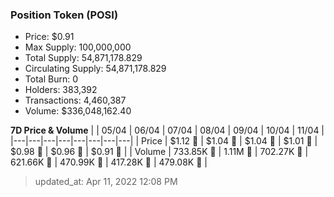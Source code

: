 
  ### Position Token (POSI)
  - Price: $0.91
  - Max Supply: 100,000,000
  - Total Supply: 54,871,178.829
  - Circulating Supply: 54,871,178.829
  - Total Burn: 0
  - Holders: 383,392
  - Transactions: 4,460,387
  - Volume: $336,048,162.40

  **7D Price & Volume**
  | | 05&#x2F;04 | 06&#x2F;04 | 07&#x2F;04 | 08&#x2F;04 | 09&#x2F;04 | 10&#x2F;04 | 11&#x2F;04 |
  |---|---|---|---|---|---|---|---|
  | Price | $1.12 🔻 | $1.04 🔻 | $1.04 🔻 | $1.01 🔻 | $0.98 🔻 | $0.96 🔻 | $0.91 🔻 |
  | Volume | 733.85K 🔻 | 1.11M 🚀 | 702.27K 🔻 | 621.66K 🔻 | 470.99K 🔻 | 417.28K 🔻 | 479.08K 🚀 |

  > updated_at: Apr 11, 2022 12:08 PM
